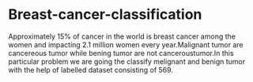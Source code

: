 # Breast-cancer-classification

Approximately 15% of cancer in the world is breast cancer among the women and impacting 2.1 million women every year.Malignant tumor are cancereous tumor while bening tumor are not canceroustumor.In this particular problem we are going the classify melignant and benign tumor with the help of labelled dataset consisting of 569.
